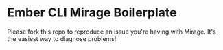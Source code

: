# Ember CLI Mirage Boilerplate

Please fork this repo to reproduce an issue you're having with Mirage. It's the easiest way to diagnose problems!
